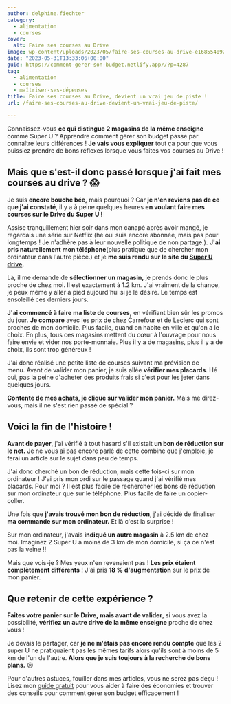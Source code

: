 ```yaml
---
author: delphine.fiechter
category:
  - alimentation
  - courses
cover:
  alt: Faire ses courses au Drive
image: wp-content/uploads/2023/05/faire-ses-courses-au-drive-e1685540925434.png
date: "2023-05-31T13:33:06+00:00"
guid: https://comment-gerer-son-budget.netlify.app//?p=4287
tag:
  - alimentation
  - courses
  - maîtriser-ses-dépenses
title: Faire ses courses au Drive, devient un vrai jeu de piste !
url: /faire-ses-courses-au-drive-devient-un-vrai-jeu-de-piste/

---
```

Connaissez-vous **ce qui distingue 2 magasins de la même enseigne** comme Super U ? Apprendre comment gérer son budget passe par connaître leurs différences ! **Je vais vous expliquer** tout ça pour que vous puissiez prendre de bons réflexes lorsque vous faites vos courses au Drive !

## Mais que s'est-il donc passé lorsque j'ai fait mes courses au drive ? 😱

Je suis **encore bouche bée,** mais pourquoi ? Car **je n'en reviens pas de ce que j'ai constaté**, il y a à peine quelques heures **en voulant faire mes courses sur le Drive du Super U !**

Assise tranquillement hier soir dans mon canapé après avoir mangé, je regardais une série sur Netflix (hé oui suis encore abonnée, mais pas pour longtemps ! Je n'adhère pas à leur nouvelle politique de non partage.). **J'ai pris naturellement mon téléphone**(plus pratique que de chercher mon ordinateur dans l'autre pièce.) et je **me suis rendu sur le site du [Super U drive](https://www.coursesu.com/ "Super U drive").**

Là, il me demande de **sélectionner un magasin,** je prends donc le plus proche de chez moi. Il est exactement à 1.2 km. J'ai vraiment de la chance, je peux même y aller à pied aujourd'hui si je le désire. Le temps est ensoleillé ces derniers jours.

**J'ai commencé à faire ma liste de courses,** en vérifiant bien sûr les promos du jour. **Je compare** avec les prix de chez Carrefour et de Leclerc qui sont proches de mon domicile. Plus facile, quand on habite en ville et qu'on a le choix. En plus, tous ces magasins mettent du cœur à l'ouvrage pour nous faire envie et vider nos porte-monnaie. Plus il y a de magasins, plus il y a de choix, ils sont trop généreux !

J'ai donc réalisé une petite liste de courses suivant ma prévision de menu. Avant de valider mon panier, je suis allée **vérifier mes placards**. Hé oui, pas la peine d'acheter des produits frais si c'est pour les jeter dans quelques jours.

**Contente de mes achats, je clique sur valider mon panier.** Mais me direz-vous, mais il ne s'est rien passé de spécial ?

## Voici la fin de l'histoire !

**Avant de payer**, j'ai vérifié à tout hasard s'il existait **un bon de réduction sur le net.** Je ne vous ai pas encore parlé de cette combine que j'emploie, je ferai un article sur le sujet dans peu de temps.

J'ai donc cherché un bon de réduction, mais cette fois-ci sur mon ordinateur ! J'ai pris mon ordi sur le passage quand j'ai vérifié mes placards. Pour moi ? Il est plus facile de rechercher les bons de réduction sur mon ordinateur que sur le téléphone. Plus facile de faire un copier-coller.

Une fois que **j'avais trouvé mon bon de réduction**, j'ai décidé de finaliser **ma commande sur mon ordinateur.** Et là c'est la surprise !

Sur mon ordinateur, j'avais **indiqué un autre magasin** à 2.5 km de chez moi. Imaginez 2 Super U à moins de 3 km de mon domicile, si ça ce n'est pas la veine !!

Mais que vois-je ? Mes yeux n'en revenaient pas ! **Les prix étaient complètement différents** ! J'ai pris **18 % d'augmentation** sur le prix de mon panier.

## Que retenir de cette expérience ?

**Faites votre panier sur le Drive,** **mais avant de valider**, si vous avez la possibilité, **vérifiez un autre drive de la même enseigne** proche de chez vous !


Je devais le partager, car **je ne m'étais pas encore rendu compte** que les 2 super U ne pratiquaient pas les mêmes tarifs alors qu'ils sont à moins de 5 km de l'un de l'autre. **Alors que je suis toujours à la recherche de bons plans.** 😥

Pour d'autres astuces, fouiller dans mes articles, vous ne serez pas déçu ! Lisez mon [guide gratuit](https://comment-gerer-son-budget.netlify.app//guide-joindre-les-deux-bouts/) pour vous aider à faire des économies et trouver des conseils pour comment gérer son budget efficacement !
